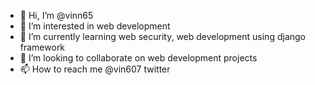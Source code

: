 - 👋 Hi, I’m @vinn65
- 👀 I’m interested in web development 
- 🌱 I’m currently learning web security, web development using django framework
- 💞️ I’m looking to collaborate on web development projects
- 📫 How to reach me @vin607 twitter
